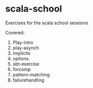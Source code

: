 # scala-school
Exercises for the scala school sessions

Covered:

1. Play-intro
2. play-asynch
3. implicits
4. options
5. sbt-exercise
6. forcomp
7. pattern-matching
8. failurehandling
